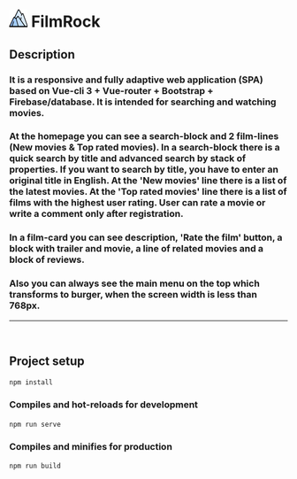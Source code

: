 # ![FR](/dist/favic.png) FilmRock

## Description

### **It is a responsive and fully adaptive web application (SPA) based on Vue-cli 3 + Vue-router + Bootstrap + Firebase/database. It is intended for searching and watching movies.**
### **At the homepage you can see a search-block and 2 film-lines (New movies & Top rated movies). In a search-block there is a quick search by title and advanced search by stack of properties. If you want to search by title, you have to enter an original title in English. At the 'New movies' line there is a list of the latest movies. At the 'Top rated movies' line there is a list of films with the highest user rating. User can rate a movie or write a comment only after registration.**
### **In a film-card you can see description, 'Rate the film' button, a block with trailer and movie, a line of related movies and a block of reviews.**
### **Also you can always see the main menu on the top which transforms to  burger, when the screen width is less than 768px.**

***
<br/>

## Project setup
```
npm install
```

### Compiles and hot-reloads for development
```
npm run serve
```

### Compiles and minifies for production
```
npm run build
```